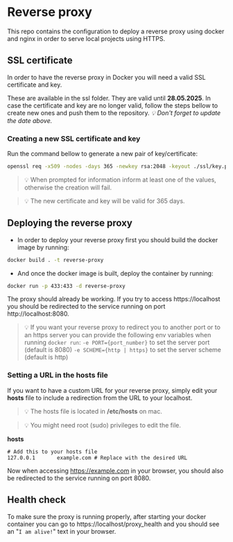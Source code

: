 # Reverse proxy

This repo contains the configuration to deploy a reverse proxy using docker and
nginx in order to serve local projects using HTTPS.

## SSL certificate

In order to have the reverse proxy in Docker you will need a valid SSL certificate
and key.

These are available in the ssl folder. They are valid until **28.05.2025**. In case
the certificate and key are no longer valid, follow the steps bellow to create new
ones and push them to the repository. _💡 Don't forget to update the date above._

### Creating a new SSL certificate and key

Run the command bellow to generate a new pair of key/certificate:

```bash
openssl req -x509 -nodes -days 365 -newkey rsa:2048 -keyout ./ssl/key.pem -out ./ssl/cert.pem
```

> 💡 When prompted for information inform at least one of the values, otherwise the
> creation will fail.

> 💡 The new certificate and key will be valid for 365 days.

## Deploying the reverse proxy

- In order to deploy your reverse proxy first you should build the docker image
  by running:

```bash
docker build . -t reverse-proxy
```

- And once the docker image is built, deploy the container by running:

```bash
docker run -p 433:433 -d reverse-proxy
```

The proxy should already be working. If you try to access https://localhost you
should be redirected to the service running on port http://localhost:8080.

> 💡 If you want your reverse proxy to redirect you to another port or to an
> https server you can provide the following env variables when running
> `docker run`:
> `-e PORT={port_number}` to set the server port (default is 8080)
> `-e SCHEME={http | https}` to set the server scheme (default is http)

### Setting a URL in the hosts file

If you want to have a custom URL for your reverse proxy, simply edit your **hosts**
file to include a redirection from the URL to your localhost.

> 💡 The hosts file is located in **/etc/hosts** on mac.

> 💡 You might need root (sudo) privileges to edit the file.

**hosts**

```
# Add this to your hosts file
127.0.0.1       example.com # Replace with the desired URL
```

Now when accessing https://example.com in your browser, you should also be
redirected to the service running on port 8080.

## Health check

To make sure the proxy is running properly, after starting your docker container
you can go to https://localhost/proxy_health and you should see an "`I am alive!`" text
in your browser.
